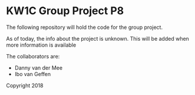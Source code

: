 # KW1C Group Project P8

The following repository will hold the code for the group project.

As of today, the info about the project is unknown. This will be added when more information is available

The collaborators are:
- Danny van der Mee
- Ibo van Geffen

Copyright 2018